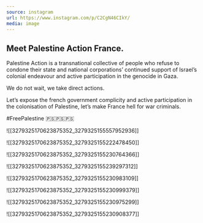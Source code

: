 ```yaml
---
source: instagram
url: https://www.instagram.com/p/C2CgN46CIkY/
media: image
---
```


## Meet Palestine Action France. 

Palestine Action is a transnational collective of people who refuse to condone their state and national corporations’ continued support of Israel’s colonial endeavour and active participation in the genocide in Gaza. 

We do not wait, we take direct actions. 

Let’s expose the french government complicity and active participation in the colonisation of Palestine, let’s make France hell for war criminals. 

#FreePalestine 🇵🇸🇵🇸🇵🇸

![[3279325170623875352_3279325155557952936]]

![[3279325170623875352_3279325155222478450]]

![[3279325170623875352_3279325155230764366]]

![[3279325170623875352_3279325155239297312]]

![[3279325170623875352_3279325155230983109]]

![[3279325170623875352_3279325155230999379]]

![[3279325170623875352_3279325155230975299]]

![[3279325170623875352_3279325155230908377]]

